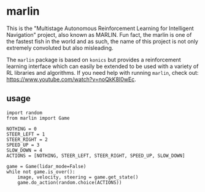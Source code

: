 # marlin
This is the "Multistage Autonomous Reinforcement Learning for Intelligent Navigation" project, also
known as MARLIN. Fun fact, the marlin is one of the fastest fish in the world and as such, the name
of this project is not only extremely convoluted but also misleading.

The `marlin` package is based on `konics` but provides a reinforcement learning interface which can
easily be extended to be used with a variety of RL libraries and algorithms. If you need help with 
running `marlin`, check out: https://www.youtube.com/watch?v=noQkK8I0wEc.

## usage
```
import random
from marlin import Game

NOTHING = 0
STEER_LEFT = 1
STEER_RIGHT = 2
SPEED_UP = 3
SLOW_DOWN = 4
ACTIONS = [NOTHING, STEER_LEFT, STEER_RIGHT, SPEED_UP, SLOW_DOWN]

game = Game(lidar_mode=False)
while not game.is_over():
    image, velocity, steering = game.get_state()
    game.do_action(random.choice(ACTIONS))
```

